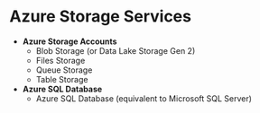 # Azure Storage Services

- **Azure Storage Accounts**
    - Blob Storage (or Data Lake Storage Gen 2)
    - Files Storage
    - Queue Storage
    - Table Storage
- **Azure SQL Database**
    - Azure SQL Database (equivalent to Microsoft SQL Server)